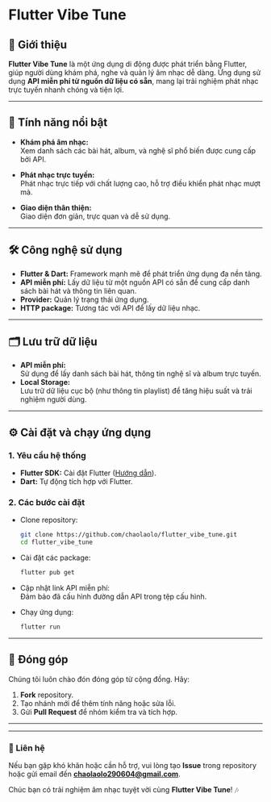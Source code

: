 # Flutter Vibe Tune  

## 🚀 Giới thiệu  

**Flutter Vibe Tune** là một ứng dụng di động được phát triển bằng Flutter, giúp người dùng khám phá, nghe và quản lý âm nhạc dễ dàng. Ứng dụng sử dụng **API miễn phí từ nguồn dữ liệu có sẵn**, mang lại trải nghiệm phát nhạc trực tuyến nhanh chóng và tiện lợi.  

---

## 🌟 Tính năng nổi bật  

- **Khám phá âm nhạc:**  
  Xem danh sách các bài hát, album, và nghệ sĩ phổ biến được cung cấp bởi API.  

- **Phát nhạc trực tuyến:**  
  Phát nhạc trực tiếp với chất lượng cao, hỗ trợ điều khiển phát nhạc mượt mà.  

- **Giao diện thân thiện:**  
  Giao diện đơn giản, trực quan và dễ sử dụng.  

---

## 🛠️ Công nghệ sử dụng  

- **Flutter & Dart:** Framework mạnh mẽ để phát triển ứng dụng đa nền tảng.  
- **API miễn phí:** Lấy dữ liệu từ một nguồn API có sẵn để cung cấp danh sách bài hát và thông tin liên quan.  
- **Provider:** Quản lý trạng thái ứng dụng.  
- **HTTP package:** Tương tác với API để lấy dữ liệu nhạc.  

---

## 🗂️ Lưu trữ dữ liệu  

- **API miễn phí:**  
  Sử dụng để lấy danh sách bài hát, thông tin nghệ sĩ và album trực tuyến.  
- **Local Storage:**  
  Lưu trữ dữ liệu cục bộ (như thông tin playlist) để tăng hiệu suất và trải nghiệm người dùng.  

---

## ⚙️ Cài đặt và chạy ứng dụng  

### 1. Yêu cầu hệ thống  

- **Flutter SDK:** Cài đặt Flutter ([Hướng dẫn](https://docs.flutter.dev/get-started/install)).  
- **Dart:** Tự động tích hợp với Flutter.  

### 2. Các bước cài đặt  

- Clone repository:  
  ```bash  
  git clone https://github.com/chaolaolo/flutter_vibe_tune.git  
  cd flutter_vibe_tune  
  ```  

- Cài đặt các package:  
  ```bash  
  flutter pub get  
  ```  

- Cập nhật link API miễn phí:  
  Đảm bảo đã cấu hình đường dẫn API trong tệp cấu hình.  

- Chạy ứng dụng:  
  ```bash  
  flutter run  
  ```  

---

## 🤝 Đóng góp  

Chúng tôi luôn chào đón đóng góp từ cộng đồng. Hãy:  

1. **Fork** repository.  
2. Tạo nhánh mới để thêm tính năng hoặc sửa lỗi.  
3. Gửi **Pull Request** để nhóm kiểm tra và tích hợp.  

---
---

### 📩 Liên hệ  

Nếu bạn gặp khó khăn hoặc cần hỗ trợ, vui lòng tạo **Issue** trong repository hoặc gửi email đến **chaolaolo290604@gmail.com**.  

Chúc bạn có trải nghiệm âm nhạc tuyệt vời cùng **Flutter Vibe Tune**! 🎶  
